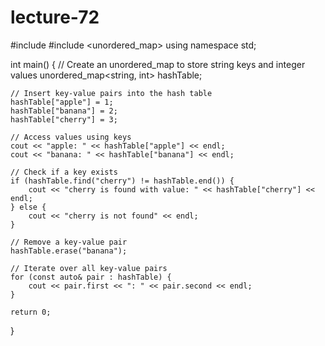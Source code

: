 # lecture-72
#include <iostream>
#include <unordered_map>
using namespace std;

int main() {
    // Create an unordered_map to store string keys and integer values
    unordered_map<string, int> hashTable;

    // Insert key-value pairs into the hash table
    hashTable["apple"] = 1;
    hashTable["banana"] = 2;
    hashTable["cherry"] = 3;

    // Access values using keys
    cout << "apple: " << hashTable["apple"] << endl;
    cout << "banana: " << hashTable["banana"] << endl;

    // Check if a key exists
    if (hashTable.find("cherry") != hashTable.end()) {
        cout << "cherry is found with value: " << hashTable["cherry"] << endl;
    } else {
        cout << "cherry is not found" << endl;
    }

    // Remove a key-value pair
    hashTable.erase("banana");

    // Iterate over all key-value pairs
    for (const auto& pair : hashTable) {
        cout << pair.first << ": " << pair.second << endl;
    }

    return 0;
}
